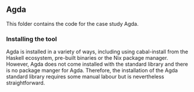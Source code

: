 ## Agda
This folder contains the code for the case study Agda.

### Installing the tool
Agda is installed in a variety of ways, including using cabal-install from the Haskell ecosystem, pre-built binaries or the Nix package manager. 
However, Agda does not come installed with the standard library and there is no package manger for Agda.
Therefore, the installation of the Agda standard library requires some manual labour but is nevertheless straightforward.
